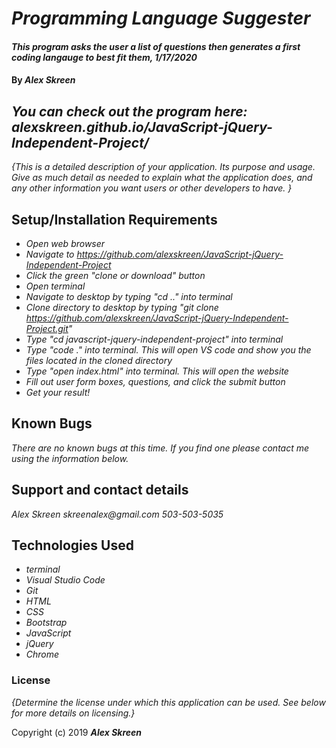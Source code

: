 # _Programming Language Suggester_

#### _This program asks the user a list of questions then generates a first coding langauge to best fit them, 1/17/2020_

#### By _**Alex Skreen**_

## _You can check out the program here: alexskreen.github.io/JavaScript-jQuery-Independent-Project/_


_{This is a detailed description of your application. Its purpose and usage.  Give as much detail as needed to explain what the application does, and any other information you want users or other developers to have. }_

## Setup/Installation Requirements

* _Open web browser_
* _Navigate to https://github.com/alexskreen/JavaScript-jQuery-Independent-Project_
* _Click the green "clone or download" button_
* _Open terminal_
* _Navigate to desktop by typing "cd .." into terminal_
* _Clone directory to desktop by typing "git clone https://github.com/alexskreen/JavaScript-jQuery-Independent-Project.git"_
* _Type "cd javascript-jquery-independent-project" into terminal_
* _Type "code ." into terminal. This will open VS code and show you the files located in the cloned directory_
* _Type "open index.html" into terminal. This will open the website_
* _Fill out user form boxes, questions, and click the submit button_
* _Get your result!_

## Known Bugs

_There are no known bugs at this time. If you find one please contact me using the information below._

## Support and contact details

_Alex Skreen_
_skreenalex@gmail.com_
_503-503-5035_

## Technologies Used

* _terminal_
* _Visual Studio Code_
* _Git_
* _HTML_
* _CSS_
* _Bootstrap_
* _JavaScript_
* _jQuery_
* _Chrome_

### License

*{Determine the license under which this application can be used.  See below for more details on licensing.}*

Copyright (c) 2019 **_Alex Skreen_**
